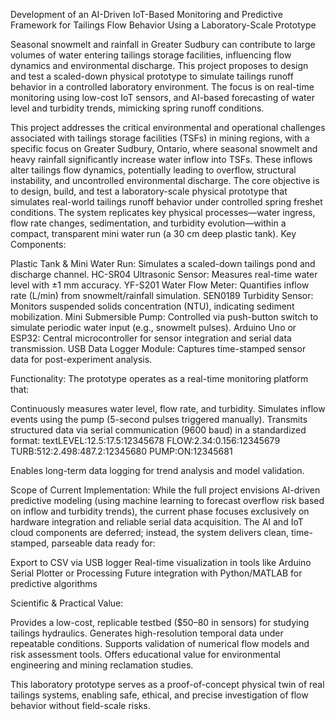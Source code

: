Development of an AI-Driven IoT-Based Monitoring and Predictive Framework for Tailings Flow Behavior Using a Laboratory-Scale Prototype

Seasonal snowmelt and rainfall in Greater Sudbury can contribute to large volumes of water entering tailings storage facilities, influencing flow dynamics and environmental discharge. This project proposes to design and test a scaled-down physical prototype to simulate tailings runoff behavior in a controlled laboratory environment. The focus is on real-time monitoring using low-cost IoT sensors, and AI-based forecasting of water level and turbidity trends, mimicking spring runoff conditions.

This project addresses the critical environmental and operational challenges associated with tailings storage facilities (TSFs) in mining regions, with a specific focus on Greater Sudbury, Ontario, where seasonal snowmelt and heavy rainfall significantly increase water inflow into TSFs. These inflows alter tailings flow dynamics, potentially leading to overflow, structural instability, and uncontrolled environmental discharge.
The core objective is to design, build, and test a laboratory-scale physical prototype that simulates real-world tailings runoff behavior under controlled spring freshet conditions. The system replicates key physical processes—water ingress, flow rate changes, sedimentation, and turbidity evolution—within a compact, transparent mini water run (a 30 cm deep plastic tank).
Key Components:

Plastic Tank & Mini Water Run: Simulates a scaled-down tailings pond and discharge channel.
HC-SR04 Ultrasonic Sensor: Measures real-time water level with ±1 mm accuracy.
YF-S201 Water Flow Meter: Quantifies inflow rate (L/min) from snowmelt/rainfall simulation.
SEN0189 Turbidity Sensor: Monitors suspended solids concentration (NTU), indicating sediment mobilization.
Mini Submersible Pump: Controlled via push-button switch to simulate periodic water input (e.g., snowmelt pulses).
Arduino Uno or ESP32: Central microcontroller for sensor integration and serial data transmission.
USB Data Logger Module: Captures time-stamped sensor data for post-experiment analysis.

Functionality:
The prototype operates as a real-time monitoring platform that:

Continuously measures water level, flow rate, and turbidity.
Simulates inflow events using the pump (5-second pulses triggered manually).
Transmits structured data via serial communication (9600 baud) in a standardized format:
textLEVEL:12.5:17.5:12345678
FLOW:2.34:0.156:12345679
TURB:512:2.498:487.2:12345680
PUMP:ON:12345681

Enables long-term data logging for trend analysis and model validation.

Scope of Current Implementation:
While the full project envisions AI-driven predictive modeling (using machine learning to forecast overflow risk based on inflow and turbidity trends), the current phase focuses exclusively on hardware integration and reliable serial data acquisition. The AI and IoT cloud components are deferred; instead, the system delivers clean, time-stamped, parseable data ready for:

Export to CSV via USB logger
Real-time visualization in tools like Arduino Serial Plotter or Processing
Future integration with Python/MATLAB for predictive algorithms

Scientific & Practical Value:

Provides a low-cost, replicable testbed ($50–80 in sensors) for studying tailings hydraulics.
Generates high-resolution temporal data under repeatable conditions.
Supports validation of numerical flow models and risk assessment tools.
Offers educational value for environmental engineering and mining reclamation studies.

This laboratory prototype serves as a proof-of-concept physical twin of real tailings systems, enabling safe, ethical, and precise investigation of flow behavior without field-scale risks.

